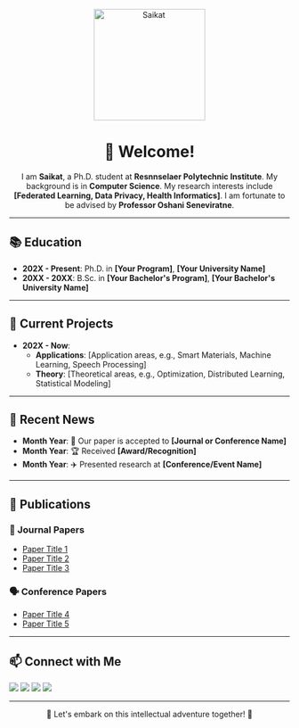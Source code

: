 <!-- GitHub Profile README for Saikat -->

<p align="center">
  <img src="your-profile-picture-url" alt="Saikat" width="200"/>
</p>

<h1 align="center">👋 Welcome!</h1>

<p align="center">
I am <b>Saikat</b>, a Ph.D. student at <b>Resnnselaer Polytechnic Institute</b>.
My background is in <b>Computer Science</b>. 
My research interests include <b>[Federated Learning, Data Privacy, Health Informatics]</b>. 
I am fortunate to be advised by <b>Professor Oshani Seneviratne</b>.
</p>

---

## 📚 Education

- **202X - Present**: Ph.D. in **[Your Program]**, **[Your University Name]**
- **20XX - 20XX**: B.Sc. in **[Your Bachelor's Program]**, **[Your Bachelor's University Name]**

---

## 💬 Current Projects

- **202X - Now**:
  - **Applications**: [Application areas, e.g., Smart Materials, Machine Learning, Speech Processing]
  - **Theory**: [Theoretical areas, e.g., Optimization, Distributed Learning, Statistical Modeling]

---

## 📢 Recent News

- **Month Year**: 🎉 Our paper is accepted to **[Journal or Conference Name]**
- **Month Year**: 🏆 Received **[Award/Recognition]**
- **Month Year**: ✈️ Presented research at **[Conference/Event Name]**

---

## 📝 Publications

### 📖 Journal Papers
- [Paper Title 1](#)
- [Paper Title 2](#)
- [Paper Title 3](#)

### 🗣️ Conference Papers
- [Paper Title 4](#)
- [Paper Title 5](#)

---

## 📫 Connect with Me

<p align="left">
  <a href="mailto:your.email@example.com"><img src="https://img.shields.io/badge/Email-D14836?style=flat&logo=gmail&logoColor=white"/></a>
  <a href="https://github.com/your-github-username"><img src="https://img.shields.io/badge/GitHub-181717?style=flat&logo=github&logoColor=white"/></a>
  <a href="https://scholar.google.com/citations?user=your-google-scholar-id"><img src="https://img.shields.io/badge/Google_Scholar-4285F4?style=flat&logo=google-scholar&logoColor=white"/></a>
  <a href="https://www.linkedin.com/in/your-linkedin-username/"><img src="https://img.shields.io/badge/LinkedIn-0077B5?style=flat&logo=linkedin&logoColor=white"/></a>
</p>

---

<p align="center">
  🚀 Let's embark on this intellectual adventure together! 🚀
</p>
